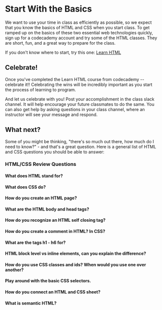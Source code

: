 # Start With the Basics

We want to use your time in class as efficiently as possible, so we expect that you know the basics of HTML and CSS when you start class. To get ramped up on the basics of these two essential web technologies quickly, sign up for a codecademy account and try some of the HTML classes. They are short, fun, and a great way to prepare for the class.

If you don't know where to start, try this one: <a href="https://www.codecademy.com/learn/learn-html">Learn HTML</a>

## Celebrate!
Once you've completed the Learn HTML course from codecademy -- celebrate it!! Celebrating the wins will be incredibly important as you start the process of learning to program.
 
And let us celebrate with you! Post your accomplishment in the class slack channel. It will help encourage your future classmates to do the same. You can also get help by asking questions in your class channel, where an instructor will see your message and respond. 

## What next?
Some of you might be thinking, "there's so much out there, how much do I need to know?" - and that's a great question. Here is a general list of HTML and CSS questions you should be able to answer:

### HTML/CSS Review Questions

#### What does HTML stand for?
#### What does CSS do?
#### How do you create an HTML page?
#### What are the HTML body and head tags?
#### How do you recognize an HTML self closing tag?
#### How do you create a comment in HTML? In CSS?
#### What are the tags h1 - h6 for?
#### HTML block level vs inline elements, can you explain the difference?
#### How do you use CSS classes and ids? When would you use one over another?
#### Play around with the basic CSS selectors.
#### How do you connect an HTML and CSS sheet?
#### What is semantic HTML?
